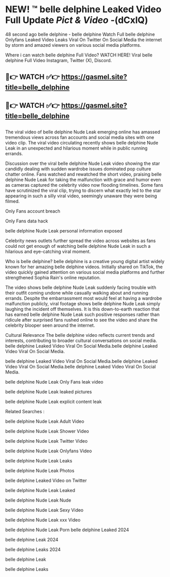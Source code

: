 # NEW! ™ belle delphine Leaked Video Full Update *Pict & Video* -(dCxlQ)
48 second ago belle delphine - belle delphine Watch Full belle delphine Onlyfans Leaked Video Leaks Viral On Twitter On Social Media the internet by storm and amazed viewers on various social media platforms.

Where i can watch belle delphine Full Video? WATCH HERE! Viral belle delphine Full Video Instagram, Twitter (X), Discord.

## 🔴👉 WATCH ✅👉 https://gasmel.site?title=belle_delphine
## 🔴👉 WATCH ✅👉 https://gasmel.site?title=belle_delphine
##

The viral video of belle delphine Nude Leak emerging online has amassed tremendous views across fan accounts and social media sites with one video clip. The viral video circulating recently shows belle delphine Nude Leak in an unexpected and hilarious moment while in public running errands.


Discussion over the viral belle delphine Nude Leak video showing the star candidly dealing with sudden wardrobe issues dominated pop culture chatter online. Fans watched and rewatched the short video, praising belle delphine Nude Leak for taking the malfunction with grace and humor even as cameras captured the celebrity video now flooding timelines. Some fans have scrutinized the viral clip, trying to discern what exactly led to the star appearing in such a silly viral video, seemingly unaware they were being filmed.


Only Fans account breach

Only Fans data hack

belle delphine Nude Leak personal information exposed

Celebrity news outlets further spread the video across websites as fans could not get enough of watching belle delphine Nude Leak in such a hilarious and eye-catching viral moment.


Who is belle delphine? belle delphine is a creative young digital artist widely known for her amazing belle delphine videos. Initially shared on TikTok, the video quickly gained attention on various social media platforms and further strengthened Sophia Rain's online reputation.

The video shows belle delphine Nude Leak suddenly facing trouble with their outfit coming undone while casually walking about and running errands. Despite the embarrassment most would feel at having a wardrobe malfunction publicly, viral footage shows belle delphine Nude Leak simply laughing the incident off themselves. It is this down-to-earth reaction that has earned belle delphine Nude Leak such positive responses rather than ridicule after surprised fans rushed online to see the video and share the celebrity blooper seen around the internet.

Cultural Relevance The belle delphine video reflects current trends and interests, contributing to broader cultural conversations on social media.
belle delphine Leaked Video Viral On Social Media.belle delphine Leaked Video Viral On Social Media.

belle delphine Leaked Video Viral On Social Media.belle delphine Leaked Video Viral On Social Media.belle delphine Leaked Video Viral On Social Media.

belle delphine Nude Leak Only Fans leak video

belle delphine Nude Leak leaked pictures

belle delphine Nude Leak explicit content leak

Related Searches :


belle delphine Nude Leak Adult Video

belle delphine Nude Leak Shower Video

belle delphine Nude Leak Twitter Video

belle delphine Nude Leak Onlyfans Video

belle delphine Nude Leak Leaks

belle delphine Nude Leak Photos

belle delphine Leaked Video on Twitter

belle delphine Nude Leak Leaked

belle delphine Nude Leak Nude

belle delphine Nude Leak Sexy Video

belle delphine Nude Leak xxx Video

belle delphine Nude Leak Porn
belle delphine Leaked 2024

belle delphine Leak 2024

belle delphine Leaks 2024

belle delphine Leak

belle delphine Leaks
